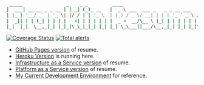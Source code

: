 ```bash
 _____                _    _ _         ____
|  ___| __ __ _ _ __ | | _| (_)_ __   |  _ \ ___  ___ _   _ _ __ ___   ___
| |_ | '__/ _` | '_ \| |/ / | | '_ \  | |_) / _ \/ __| | | | '_ ` _ \ / _ \
|  _|| | | (_| | | | |   <| | | | | | |  _ <  __/\__ \ |_| | | | | | |  __/
|_|  |_|  \__,_|_| |_|_|\_\_|_|_| |_| |_| \_\___||___/\__,_|_| |_| |_|\___|

```

[![Coverage Status](https://coveralls.io/repos/github/theDevilsVoice/franklin-resume/badge.svg?branch=master)](https://coveralls.io/github/theDevilsVoice/franklin-resume?branch=master)
[![Total alerts](https://img.shields.io/lgtm/alerts/g/theDevilsVoice/franklin-resume.svg?logo=lgtm&logoWidth=18)](https://lgtm.com/projects/g/theDevilsVoice/franklin-resume/alerts/)

- [GitHub Pages version](https://thedevilsvoice.github.io/franklin-resume/resume.md) of resume.
- [Heroku Version](https://franklin-resume.herokuapp.com/) is running here.
- [Infrastructure as a Service version](https://thedevilsvoice.github.io/franklin-resume/gcloud.md) of resume.
- [Platform as a Service version](https://thedevilsvoice.github.io/franklin-resume/python_flask.md) of resume.
- [My Current Development Environment](https://thedevilsvoice.github.io/franklin-resume/dev_env.md) for reference.
